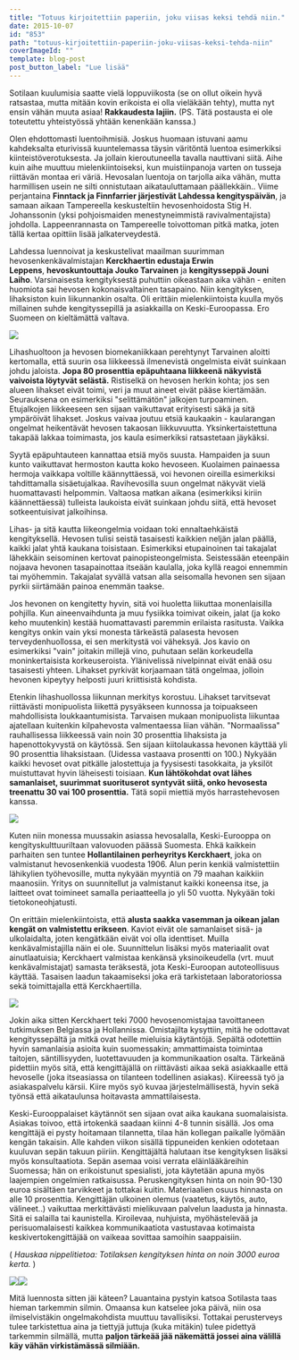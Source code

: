 ```yaml
---
title: "Totuus kirjoitettiin paperiin, joku viisas keksi tehdä niin."
date: 2015-10-07
id: "853"
path: "totuus-kirjoitettiin-paperiin-joku-viisas-keksi-tehda-niin"
coverImageId: ""
template: blog-post
post_button_label: "Lue lisää"
---
```


Sotilaan kuulumisia saatte vielä loppuviikosta (se on ollut oikein hyvä ratsastaa, mutta mitään kovin erikoista ei olla vieläkään tehty), mutta nyt ensin vähän muuta asiaa! **Rakkaudesta lajiin.** (PS. Tätä postausta ei ole toteutettu yhteistyössä yhtään kenenkään kanssa.)

Olen ehdottomasti luentoihmisiä. Joskus huomaan istuvani aamu kahdeksalta eturivissä kuuntelemassa täysin väritöntä luentoa esimerkiksi kiinteistöverotuksesta. Ja jollain kieroutuneella tavalla nauttivani siitä. Aihe kuin aihe muuttuu mielenkiintoiseksi, kun muistiinpanoja varten on tusseja riittävän montaa eri väriä. Hevosalan luentoja on tarjolla aika vähän, mutta harmillisen usein ne silti onnistutaan aikatauluttamaan päällekkäin.. Viime perjantaina **Finntack ja Finnfarrier järjestivät Lahdessa kengityspäivän**, ja samaan aikaan Tampereella keskusteltiin hevosenhoidosta Stig H. Johanssonin (yksi pohjoismaiden menestyneimmistä ravivalmentajista) johdolla. Lappeenrannasta on Tampereelle toivottoman pitkä matka, joten tällä kertaa opittiin lisää jalkaterveydestä.

Lahdessa luennoivat ja keskustelivat maailman suurimman hevosenkenkävalmistajan **Kerckhaertin edustaja Erwin Leppens**, **hevoskuntouttaja Jouko Tarvainen** ja **kengitysseppä Jouni Laiho**. Varsinaisesta kengityksestä puhuttiin oikeastaan aika vähän - eniten huomiota sai hevosen kokonaisvaltainen tasapaino. Niin kengityksen, lihaksiston kuin liikunnankin osalta. Oli erittäin mielenkiintoista kuulla myös millainen suhde kengityssepillä ja asiakkailla on Keski-Euroopassa. Ero Suomeen on kieltämättä valtava.

[![](/images/IMG_1848_.jpg)](http://4.bp.blogspot.com/-gxBUcvh-J4A/VhOrsiTZNUI/AAAAAAAAKMA/P8F9R2Wpbus/s1600/IMG_1848_.jpg)

Lihashuoltoon ja hevosen biomekaniikkaan perehtynyt Tarvainen aloitti kertomalla, että suurin osa liikkeessä ilmenevistä ongelmista eivät suinkaan johdu jaloista. **Jopa 80 prosenttia epäpuhtaana liikkeenä näkyvistä vaivoista löytyvät selästä.** Ristiselkä on hevosen herkin kohta; jos sen alueen lihakset eivät toimi, veri ja muut aineet eivät pääse kiertämään. Seurauksena on esimerkiksi "selittämätön" jalkojen turpoaminen. Etujalkojen liikkeeseen sen sijaan vaikuttavat erityisesti säkä ja sitä ympäröivät lihakset. Joskus vaivaa joutuu etsiä kaukaakin - kaularangan ongelmat heikentävät hevosen takaosan liikkuvuutta. Yksinkertaistettuna takapää lakkaa toimimasta, jos kaula esimerkiksi ratsastetaan jäykäksi.

Syytä epäpuhtauteen kannattaa etsiä myös suusta. Hampaiden ja suun kunto vaikuttavat hermoston kautta koko hevoseen. Kuolaimen painaessa hermoja vaikkapa voltille käännyttäessä, voi hevonen oireilla esimerkiksi tahdittamalla sisäetujalkaa. Ravihevosilla suun ongelmat näkyvät vielä huomattavasti helpommin. Valtaosa matkan aikana (esimerkiksi kiriin käännettäessä) tulleista laukoista eivät suinkaan johdu siitä, että hevoset sotkeentuisivat jalkoihinsa.

Lihas- ja sitä kautta liikeongelmia voidaan toki ennaltaehkäistä kengityksellä. Hevosen tulisi seistä tasaisesti kaikkien neljän jalan päällä, kaikki jalat yhtä kaukana toisistaan. Esimerkiksi etupainoinen tai takajalat lähekkäin seisominen kertovat painopisteongelmista. Seistessään eteenpäin nojaava hevonen tasapainottaa itseään kaulalla, joka kyllä reagoi ennemmin tai myöhemmin. Takajalat syvällä vatsan alla seisomalla hevonen sen sijaan pyrkii siirtämään painoa enemmän taakse.

Jos hevonen on kengitetty hyvin, sitä voi huoletta liikuttaa monenlaisilla pohjilla. Kun aineenvaihdunta ja muu fysiikka toimivat oikein, jalat (ja koko keho muutenkin) kestää huomattavasti paremmin erilaista rasitusta. Vaikka kengitys onkin vain yksi monesta tärkeästä palasesta hevosen terveydenhuollossa, ei sen merkitystä voi väheksyä. Jos kavio on esimerkiksi "vain" joitakin millejä vino, puhutaan selän korkeudella moninkertaisista korkeuseroista. Ylänivelissä nivelpinnat eivät enää osu tasaisesti yhteen. Lihakset pyrkivät korjaamaan tätä ongelmaa, jolloin hevonen kipeytyy helposti juuri kriittisistä kohdista.

Etenkin lihashuollossa liikunnan merkitys korostuu. Lihakset tarvitsevat riittävästi monipuolista liikettä pysyäkseen kunnossa ja toipuakseen mahdollisista loukkaantumisista. Tarvaisen mukaan monipuolista liikuntaa ajatellaan kuitenkin kilpahevosta valmentaessa liian vähän. "Normaalissa" rauhallisessa liikkeessä vain noin 30 prosenttia lihaksista ja hapenottokyvystä on käytössä. Sen sijaan kiitolaukassa hevonen käyttää yli 90 prosenttia lihaksistaan. (Uidessa vastaava prosentti on 100.) Nykyään kaikki hevoset ovat pitkälle jalostettuja ja fyysisesti tasokkaita, ja yksilöt muistuttavat hyvin läheisesti toisiaan. **Kun lähtökohdat ovat lähes samanlaiset, suurimmat suorituserot syntyvät siitä, onko hevosesta treenattu 30 vai 100 prosenttia.** Tätä sopii miettiä myös harrastehevosen kanssa.

[![](/images/IMG_1827_.jpg)](http://3.bp.blogspot.com/--ZurmHMCw8M/VhOsWQzqIrI/AAAAAAAAKMU/TpEO-Ef-3T8/s1600/IMG_1827_.jpg)

Kuten niin monessa muussakin asiassa hevosalalla, Keski-Eurooppa on kengityskulttuuriltaan valovuoden päässä Suomesta. Ehkä kaikkein parhaiten sen tuntee **Hollantilainen perheyritys Kerckhaert**, joka on valmistanut hevosenkenkiä vuodesta 1906. Alun perin kenkiä valmistettiin lähikylien työhevosille, mutta nykyään myyntiä on 79 maahan kaikkiin maanosiin. Yritys on suunnitellut ja valmistanut kaikki koneensa itse, ja laitteet ovat toimineet samalla periaatteella jo yli 50 vuotta. Nykyään toki tietokoneohjatusti.

On erittäin mielenkiintoista, että **alusta saakka vasemman ja oikean jalan kengät on valmistettu erikseen**. Kaviot eivät ole samanlaiset sisä- ja ulkolaidalta, joten kengätkään eivät voi olla identtiset. Muilla kenkävalmistajilla näin ei ole. Suunnittelun lisäksi myös materiaalit ovat ainutlaatuisia; Kerckhaert valmistaa kenkänsä yksinoikeudella (vrt. muut kenkävalmistajat) samasta teräksestä, jota Keski-Euroopan autoteollisuus käyttää. Tasaisen laadun takaamiseksi joka erä tarkistetaan laboratoriossa sekä toimittajalla että Kerckhaertilla.

[![](/images/IMG_1841_.jpg)](http://1.bp.blogspot.com/-K5bTO4r30tM/VhOsW23nZkI/AAAAAAAAKMs/OWTuoP-LHSI/s1600/IMG_1841_.jpg)

Jokin aika sitten Kerckhaert teki 7000 hevosenomistajaa tavoittaneen tutkimuksen Belgiassa ja Hollannissa. Omistajilta kysyttiin, mitä he odottavat kengityssepältä ja mitkä ovat heille mieluisia käytäntöjä. Sepältä odotettiin hyvin samanlaisia asioita kuin suomessakin; ammattimaista toimintaa taitojen, säntillisyyden, luotettavuuden ja kommunikaation osalta. Tärkeänä pidettiin myös sitä, että kengittäjällä on riittävästi aikaa sekä asiakkaalle että hevoselle (joka itseasiassa on tilanteen todellinen asiakas). Kiireessä työ ja asiakaspalvelu kärsii. Kiire myös syö kuvaa järjestelmällisestä, hyvin sekä työnsä että aikataulunsa hoitavasta ammattilaisesta.

Keski-Eurooppalaiset käytännöt sen sijaan ovat aika kaukana suomalaisista. Asiakas toivoo, että irtokenkä saadaan kiinni 4-8 tunnin sisällä. Jos oma kengittäjä ei pysty hoitamaan tilannetta, tilaa hän kollegan paikalle lyömään kengän takaisin. Alle kahden viikon sisällä tippuneiden kenkien odotetaan kuuluvan sepän takuun piiriin. Kengittäjältä halutaan itse kengityksen lisäksi myös konsultaatiota. Sepän asemaa voisi verrata eläinlääkäreihin Suomessa; hän on erikoistunut spesialisti, jota käytetään apuna myös laajempien ongelmien ratkaisussa. Peruskengityksen hinta on noin 90-130 euroa sisältäen tarvikkeet ja tottakai kuitin. Materiaalien osuus hinnasta on alle 10 prosenttia. Kengittäjän ulkoinen olemus (vaatetus, käytös, auto, välineet..) vaikuttaa merkittävästi mielikuvaan palvelun laadusta ja hinnasta. Sitä ei salailla tai kaunistella. Kiroilevaa, nuhjuista, myöhästelevää ja perisuomalaisesti kaikkea kommunikaatiota vastustavaa kotimaista keskivertokengittäjää on vaikeaa sovittaa samoihin saappaisiin.

( *Hauskaa nippelitietoa: Totilaksen kengityksen hinta on noin 3000 euroa kerta.* )

[![](/images/IMG_18322_.jpg)](http://3.bp.blogspot.com/-ueKn8fRIhR8/VhOsWdFuVnI/AAAAAAAAKMg/-3NO9_ywFn8/s1600/IMG_18322_.jpg)[![](/images/IMG_1830_.jpg)](http://2.bp.blogspot.com/-nIgwX-pj4qc/VhOsWS-lMlI/AAAAAAAAKM0/5o0AIyXVkHE/s1600/IMG_1830_.jpg)

Mitä luennosta sitten jäi käteen? Lauantaina pystyin katsoa Sotilasta taas hieman tarkemmin silmin. Omaansa kun katselee joka päivä, niin osa ilmiselvistäkin ongelmakohdista muuttuu tavallisiksi. Tottakai perusterveys tulee tarkistettua aina ja tiettyjä juttuja (kuka mitäkin) tulee pidettyä tarkemmin silmällä, mutta **paljon tärkeää jää näkemättä jossei aina välillä käy vähän virkistämässä silmiään.**
